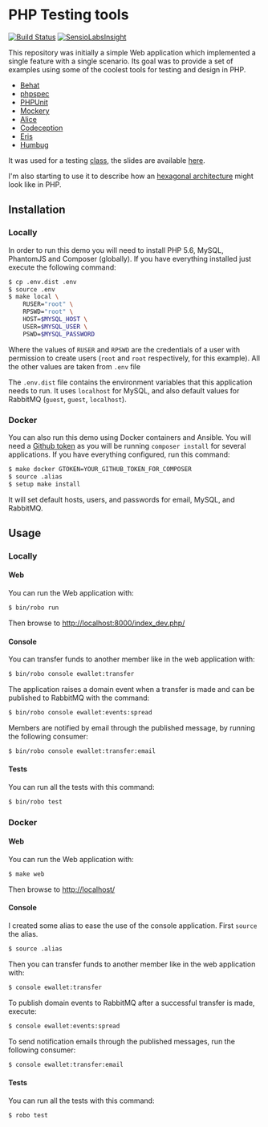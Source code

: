 # PHP Testing tools

[![Build Status](https://travis-ci.org/MontealegreLuis/php-testing-tools.svg?branch=master)](https://travis-ci.org/MontealegreLuis/php-testing-tools)
[![SensioLabsInsight](https://insight.sensiolabs.com/projects/b1fa13fc-3d1b-4b48-8bb1-4f0bb64d8a5b/mini.png)](https://insight.sensiolabs.com/projects/b1fa13fc-3d1b-4b48-8bb1-4f0bb64d8a5b)

This repository was initially a simple Web application which implemented a
single feature with a single scenario. Its goal was to provide a set of examples
using some of the coolest tools for testing and design in PHP.

* [Behat][4]
* [phpspec][5]
* [PHPUnit][6]
* [Mockery][7]
* [Alice][8]
* [Codeception][9]
* [Eris][10]
* [Humbug][11]

It was used for a testing [class][1], the slides are available [here][2].

I'm also starting to use it to describe how an [hexagonal architecture][12]
might look like in PHP.

## Installation

### Locally

In order to run this demo you will need to install PHP 5.6, MySQL, PhantomJS
and Composer (globally). If you have everything installed just execute the
following command:

```bash
$ cp .env.dist .env
$ source .env
$ make local \
    RUSER="root" \
    RPSWD="root" \
    HOST=$MYSQL_HOST \
    USER=$MYSQL_USER \
    PSWD=$MYSQL_PASSWORD
```

Where the values of `RUSER` and `RPSWD` are the credentials of a user with
permission to create users (`root` and `root` respectively, for this example).
All the other values are taken from `.env` file

The `.env.dist` file contains the environment variables that this application
needs to run. It uses `localhost` for MySQL, and also default values for
RabbitMQ (`guest`, `guest`,  `localhost`).

### Docker

You can also run this demo using Docker containers and Ansible. You will need
a [Github token][14] as you will be running `composer install` for several
applications. If you have everything configured, run this command:

```bash
$ make docker GTOKEN=YOUR_GITHUB_TOKEN_FOR_COMPOSER
$ source .alias
$ setup make install
```

It will set default hosts, users, and passwords for email, MySQL, and RabbitMQ.

## Usage

### Locally

#### Web

You can run the Web application with:

```bash
$ bin/robo run
```

Then browse to [http://localhost:8000/index_dev.php/][3]

#### Console

You can transfer funds to another member like in the web application with:

```bash
$ bin/robo console ewallet:transfer
```

The application raises a domain event when a transfer is made and can be
published to RabbitMQ with the command:

```bash
$ bin/robo console ewallet:events:spread
```

Members are notified by email through the published message, by running the
following consumer:

```bash
$ bin/robo console ewallet:transfer:email
```

#### Tests

You can run all the tests with this command:

```bash
$ bin/robo test
```

### Docker

#### Web

You can run the Web application with:

```bash
$ make web
```

Then browse to [http://localhost/][3]

#### Console

I created some alias to ease the use of the console application. First `source`
the alias.

```bash
$ source .alias
```

Then you can transfer funds to another member like in the web application with:

```bash
$ console ewallet:transfer
```

To publish domain events to RabbitMQ after a successful transfer is made,
execute:

```bash
$ console ewallet:events:spread
```

To send notification emails through the published messages, run the following
consumer:

```bash
$ console ewallet:transfer:email
```

#### Tests

You can run all the tests with this command:

```bash
$ robo test
```

[1]: http://escuela.it/cursos/php-web-congress-2015/
[2]: http://bit.ly/php-testing-tools
[3]: http://localhost:8000/index_dev.php/
[4]: http://behat.readthedocs.org/en/latest/
[5]: http://www.phpspec.net/en/latest/
[6]: https://phpunit.de/
[7]: http://docs.mockery.io/en/latest/
[8]: https://github.com/nelmio/alice
[9]: http://codeception.com/
[10]: https://github.com/giorgiosironi/eris
[11]: https://github.com/padraic/humbug
[12]: http://alistair.cockburn.us/Hexagonal+architecture
[13]: http://localhost/
[14]: https://github.com/settings/tokens
